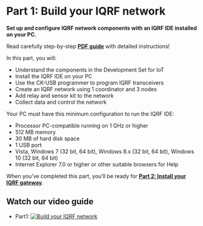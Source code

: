 # Part 1: Build your IQRF network

**Set up and configure IQRF network components with an IQRF IDE installed on your PC.**

Read carefully step-by-step **[PDF guide](https://github.com/iqrfsdk/iot-starter-kit/tree/master/install/pdf/iqrf-part1.pdf)** with detailed instructions!

In this part, you will:

*	Understand the components in the Development Set for IoT
*	Install the IQRF IDE on your PC
*	Use the CK-USB programmer to program IQRF transceivers
*	Create an IQRF network using 1 coordinator and 3 nodes
*	Add relay and sensor kit to the network
*	Collect data and control the network

Your PC must have this minimum configuration to run the IQRF IDE:

*	Processor PC-compatible running on 1 GHz or higher 
*	512 MB memory 
*	30 MB of hard disk space 
*	1 USB port 
*	Vista, Windows 7 (32 bit, 64 bit), Windows 8.x (32 bit, 64 bit), Windows 10 (32 bit, 64 bit) 
*	Internet Explorer 7.0 or higher or other suitable browsers for Help 

When you’ve completed this part, you’ll be ready for **[Part 2: Install your IQRF gateway](https://github.com/iqrfsdk/iot-starter-kit/tree/master/install/PART2-GW.md)**.

## Watch our video guide 

* Part1: [![Build your IQRF network](https://img.youtube.com/vi/zOiRGo4ZIyo/0.jpg)](https://www.youtube.com/watch?v=zOiRGo4ZIyo "Part1: Build your IQRF Network")
